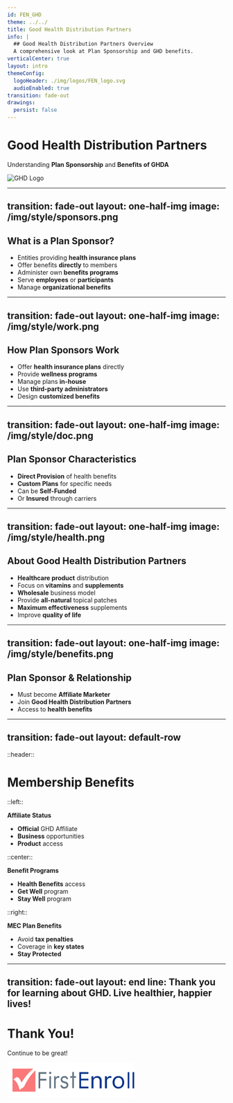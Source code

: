```yaml
---
id: FEN_GHD
theme: ../../
title: Good Health Distribution Partners
info: |
  ## Good Health Distribution Partners Overview
  A comprehensive look at Plan Sponsorship and GHD benefits.
verticalCenter: true
layout: intro
themeConfig:
  logoHeader: ./img/logos/FEN_logo.svg
  audioEnabled: true
transition: fade-out
drawings:
  persist: false
---
```

<div class="relative top-24">

<SlideAudio deckKey="FEN_GHD" />

  <div class="grid grid-cols-1 items-center py-8 -mt-8">

  # Good Health Distribution Partners

  Understanding **Plan Sponsorship** and **Benefits of GHDA**
  </div>
  <div class="grid grid-cols-1 gap-4 items-center py-1 -ml-10 mt-12">
    <img src="/img/logos/GHD_logo.png" class="h-24 pt-1 mix-blend-multiply" alt="GHD Logo">
  </div>
</div>

---
transition: fade-out
layout: one-half-img
image: /img/style/sponsors.png
---

## What is a Plan Sponsor?

<v-clicks>

- Entities providing **health insurance plans**
- Offer benefits **directly** to members
- Administer own **benefits programs**
- Serve **employees** or **participants**
- Manage **organizational benefits**

</v-clicks>

---
transition: fade-out
layout: one-half-img
image: /img/style/work.png
---

## How Plan Sponsors Work

<v-clicks>

- Offer **health insurance plans** directly
- Provide **wellness programs**
- Manage plans **in-house**
- Use **third-party administrators**
- Design **customized benefits**

</v-clicks>

---
transition: fade-out
layout: one-half-img
image: /img/style/doc.png
---

## Plan Sponsor Characteristics

<v-clicks>

- **Direct Provision** of health benefits
- **Custom Plans** for specific needs
- Can be **Self-Funded**
- Or **Insured** through carriers

</v-clicks>

---
transition: fade-out
layout: one-half-img
image: /img/style/health.png
---

## About Good Health Distribution Partners

<v-clicks>

- **Healthcare product** distribution
- Focus on **vitamins** and **supplements**
- **Wholesale** business model
- Provide **all-natural** topical patches
- **Maximum effectiveness** supplements
- Improve **quality of life**

</v-clicks>

---
transition: fade-out
layout: one-half-img
image: /img/style/benefits.png
---

## Plan Sponsor & Relationship

<v-clicks>

- Must become **Affiliate Marketer**
- Join **Good Health Distribution Partners**
- Access to **health benefits**

</v-clicks>

---
transition: fade-out
layout: default-row
---

::header::
# Membership Benefits

::left::
<v-click>

**Affiliate Status**
- **Official** GHD Affiliate
- **Business** opportunities
- **Product** access
</v-click>

::center::
<v-click>

**Benefit Programs**
- **Health Benefits** access
- **Get Well** program
- **Stay Well** program
</v-click>

::right::
<v-click>

**MEC Plan Benefits**
- Avoid **tax penalties**
- Coverage in **key states**
- **Stay Protected**
</v-click>

---
transition: fade-out
layout: end
line: Thank you for learning about GHD. Live healthier, happier lives!
---

# Thank You!

Continue to be great!

<img src="./img/logos/FEN_logo.svg" class="h-12 mt-32" alt="FirstEnroll Logo">

